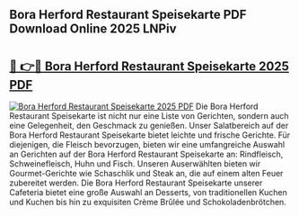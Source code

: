 ## Bora Herford Restaurant Speisekarte PDF Download Online 2025 LNPiv

# <h2><a href="http://gc76kc.nevu.top/?p=Bora+Herford+Restaurant+Speisekarte">🔗 👉🔴 Bora Herford Restaurant Speisekarte 2025 PDF</a></h2>

[![Bora Herford Restaurant Speisekarte 2025 PDF](https://i.imgur.com/dBaPXMq.png)](http://gc76kc.nevu.top/?p=Bora+Herford+Restaurant+Speisekarte)
Die Bora Herford Restaurant Speisekarte ist nicht nur eine Liste von Gerichten, sondern auch eine Gelegenheit, den Geschmack zu genießen. Unser Salatbereich auf der Bora Herford Restaurant Speisekarte bietet leichte und frische Gerichte. Für diejenigen, die Fleisch bevorzugen, bieten wir eine umfangreiche Auswahl an Gerichten auf der Bora Herford Restaurant Speisekarte an: Rindfleisch, Schweinefleisch, Huhn und Fisch. Unseren Auserwählten bieten wir Gourmet-Gerichte wie Schaschlik und Steak an, die auf einem alten Feuer zubereitet werden. Die Bora Herford Restaurant Speisekarte unserer Cafeteria bietet eine große Auswahl an Desserts, von traditionellen Kuchen und Kuchen bis hin zu exquisiten Crème Brûlée und Schokoladenbrötchen.
